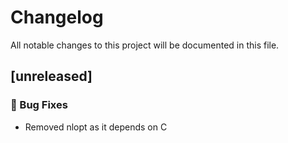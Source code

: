 # Changelog

All notable changes to this project will be documented in this file.

## [unreleased]

### 🐛 Bug Fixes

- Removed nlopt as it depends on C

<!-- generated by git-cliff -->
